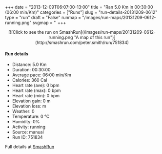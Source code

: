 +++
date = "2013-12-09T06:07:00-13:00"
title = "Ran 5.0 Km in 00:30:00 (06:00 min/Km)"
categories = ["Runs"]
slug = "run-details-20131209-0612"
type = "run"
draft = "False"
runmap = "/images/run-maps/20131209-0612-running.png"
svgmap = '<polyline points="">'
+++



<!--more-->

<center>
[![Click to see the run on SmashRun](/images/run-maps/20131209-0612-running.png "A map of this run")](http://smashrun.com/peter.smith/run/751834)
</center>

#### Run details

* Distance: 5.0 Km
* Duration: 00:30:00
* Average pace: 06:00 min/Km
* Calories: 360 Cal
* Heart rate (ave): 0 bpm
* Heart rate (max): 0 bpm
* Heart rate (min): 0 bpm
* Elevation gain: 0 m
* Elevation loss:  m
* Weather: 0
* Temperature: 0 &deg;C
* Humidity: 0%
* Activity: running
* Source: manual
* Run ID: 751834

Full details at [SmashRun](http://smashrun.com/peter.smith/run/751834)
